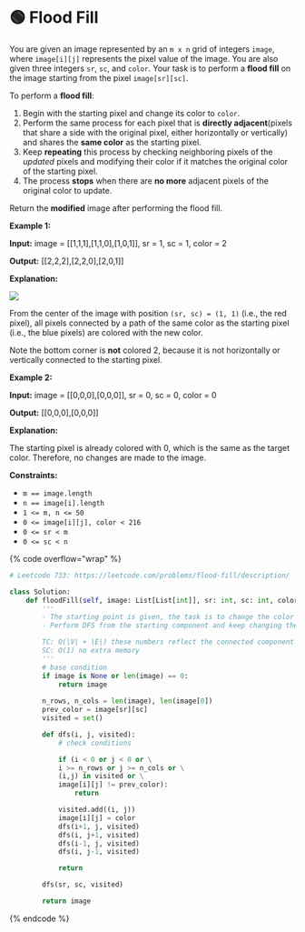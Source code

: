 # 🟢 Flood Fill

You are given an image represented by an `m x n` grid of integers `image`, where `image[i][j]` represents the pixel value of the image. You are also given three integers `sr`, `sc`, and `color`. Your task is to perform a **flood fill** on the image starting from the pixel `image[sr][sc]`.

To perform a **flood fill**:

1. Begin with the starting pixel and change its color to `color`.
2. Perform the same process for each pixel that is **directly adjacent**(pixels that share a side with the original pixel, either horizontally or vertically) and shares the **same color** as the starting pixel.
3. Keep **repeating** this process by checking neighboring pixels of the _updated_ pixels and modifying their color if it matches the original color of the starting pixel.
4. The process **stops** when there are **no more** adjacent pixels of the original color to update.

Return the **modified** image after performing the flood fill.

&#x20;

**Example 1:**

**Input:** image = \[\[1,1,1],\[1,1,0],\[1,0,1]], sr = 1, sc = 1, color = 2

**Output:** \[\[2,2,2],\[2,2,0],\[2,0,1]]

**Explanation:**

![](https://assets.leetcode.com/uploads/2021/06/01/flood1-grid.jpg)

From the center of the image with position `(sr, sc) = (1, 1)` (i.e., the red pixel), all pixels connected by a path of the same color as the starting pixel (i.e., the blue pixels) are colored with the new color.

Note the bottom corner is **not** colored 2, because it is not horizontally or vertically connected to the starting pixel.

**Example 2:**

**Input:** image = \[\[0,0,0],\[0,0,0]], sr = 0, sc = 0, color = 0

**Output:** \[\[0,0,0],\[0,0,0]]

**Explanation:**

The starting pixel is already colored with 0, which is the same as the target color. Therefore, no changes are made to the image.

**Constraints:**

* `m == image.length`
* `n == image[i].length`
* `1 <= m, n <= 50`
* `0 <= image[i][j], color < 216`
* `0 <= sr < m`
* `0 <= sc < n`

{% code overflow="wrap" %}
```python
# Leetcode 733: https://leetcode.com/problems/flood-fill/description/

class Solution:
    def floodFill(self, image: List[List[int]], sr: int, sc: int, color: int) -> List[List[int]]:
        '''
        - The starting point is given, the task is to change the color of the graph component to the new color
        - Perform DFS from the starting component and keep changing the color

        TC: O(|V| + |E|) these numbers reflect the connected component
        SC: O(1) no extra memory
        '''
        # base condition
        if image is None or len(image) == 0:
            return image
        
        n_rows, n_cols = len(image), len(image[0])
        prev_color = image[sr][sc]
        visited = set()

        def dfs(i, j, visited):
            # check conditions

            if (i < 0 or j < 0 or \
            i >= n_rows or j >= n_cols or \
            (i,j) in visited or \
            image[i][j] != prev_color):
                return

            visited.add((i, j))
            image[i][j] = color
            dfs(i+1, j, visited)
            dfs(i, j+1, visited)
            dfs(i-1, j, visited)
            dfs(i, j-1, visited)

            return 

        dfs(sr, sc, visited)

        return image
```
{% endcode %}
